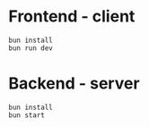# Frontend - client 

```
bun install
bun run dev
```

# Backend - server 
```
bun install
bun start
```
